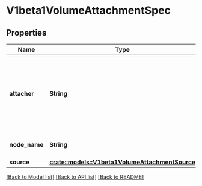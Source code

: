 # V1beta1VolumeAttachmentSpec

## Properties

Name | Type | Description | Notes
------------ | ------------- | ------------- | -------------
**attacher** | **String** | Attacher indicates the name of the volume driver that MUST handle this request. This is the name returned by GetPluginName(). | 
**node_name** | **String** | The node that the volume should be attached to. | 
**source** | [**crate::models::V1beta1VolumeAttachmentSource**](v1beta1.VolumeAttachmentSource.md) |  | 

[[Back to Model list]](../README.md#documentation-for-models) [[Back to API list]](../README.md#documentation-for-api-endpoints) [[Back to README]](../README.md)


